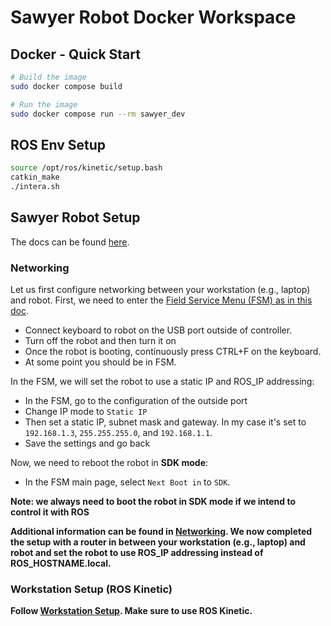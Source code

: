 # Sawyer Robot Docker Workspace

## Docker - Quick Start

```bash
# Build the image
sudo docker compose build
```

```sh
# Run the image
sudo docker compose run --rm sawyer_dev
```

## ROS Env Setup
```sh
source /opt/ros/kinetic/setup.bash
catkin_make
./intera.sh
```

## Sawyer Robot Setup

The docs can be found [here](https://web.archive.org/web/20180809121510/http://sdk.rethinkrobotics.com/intera/Main_Page).

### Networking
Let us first configure networking between your workstation (e.g., laptop) and robot.
First, we need to enter the [Field Service Menu (FSM) as in this doc](web.archive.org/web/20180809121510/http://sdk.rethinkrobotics.com/intera/Field_Service_Menu_(FSM)).
- Connect keyboard to robot on the USB port outside of controller.
- Turn off the robot and then turn it on
- Once the robot is booting, continuously press CTRL+F on the keyboard.
- At some point you should be in FSM.

In the FSM, we will set the robot to use a static IP and ROS_IP addressing:
- In the FSM, go to the configuration of the outside port
- Change IP mode to `Static IP`
- Then set a static IP, subnet mask and gateway. In my case it's set to `192.168.1.3`, `255.255.255.0`, and `192.168.1.1`.
- Save the settings and go back

Now, we need to reboot the robot in <b>SDK mode</b>:
- In the FSM main page, select `Next Boot in` to `SDK`.

<b>Note: we always need to boot the robot in SDK mode if we intend to control it with ROS<b>

Additional information can be found in [Networking](https://web.archive.org/web/20180809121510/http://sdk.rethinkrobotics.com/intera/Networking). We now completed the setup with a router in between your workstation (e.g., laptop) and robot and set the robot to use ROS_IP addressing instead of ROS_HOSTNAME.local.

### Workstation Setup (ROS Kinetic)
Follow [Workstation Setup](https://web.archive.org/web/20180728200200/http://sdk.rethinkrobotics.com/intera/Workstation_Setup). Make sure to use ROS Kinetic.


